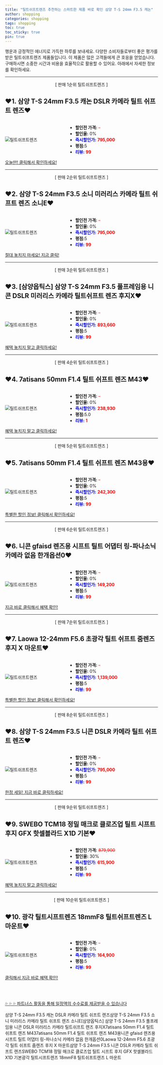 ```yaml
---
title: "틸트쉬프트렌즈 추천하는 스마트한 제품 바로 확인 삼양 T-S 24mm F3.5 캐논"
author: shopping
categories: shopping
tags: shopping
toc: true
toc_sticky: true
pin: true
---
```

행운과 긍정적인 에너지로 가득한 하루를 보내세요. 다양한 소비자들로부터 좋은 평가를 받은 틸트쉬프트렌즈 제품들입니다. 이 제품은 많은 고객들에게 큰 호응을 얻었습니다. 구매하시면 소중한 시간과 비용을 효율적으로 활용할 수 있어요. 아래에서 자세한 정보를 확인하세요.

---
<p class="toplist" style="margin: 0 auto; display: block; width: fit-content;">[ 판매 1순위 틸트쉬프트렌즈 ]</p>

<h2><strong>❤️1. 삼양 T-S 24mm F3.5 캐논 DSLR 카메라 틸트 쉬프트 렌즈❤️</strong></h2>

<div style="display: flex; align-items: center;">
    <div style="flex: 0.4;">
        <img src="https://thumbnail6.coupangcdn.com/thumbnails/remote/230x230ex/image/vendor_inventory/071f/767da524f54353dc5e270168b780ee2990ac0514e788e0a28038d526b40d.jpg" alt="틸트쉬프트렌즈" style="max-width: 100%;">
    </div>
    <div style="flex: 0.6; margin-left: 10px;">
        <ul>
            <li><strong>할인전 가격:</strong> <del style="color: red;">-</del></li>
            <li><strong>할인율:</strong> 0%</li>
            <li><span style='color:blue'><strong>즉시할인가:</strong></span> <span style='color:red'><strong>795,000</strong></span></li>
            <li><strong>평점:</strong>5</li>
            <li><span style='color:blue'><strong>리뷰:</strong></span> <span style='color:red'><strong>99</strong></span></li>
        </ul>
    </div>
</div>
<div class="center">
    <a href="https://William4Davisa.github.io?lptag=AF9450613&subid=githubio&pageKey=7677517559&traceid=V0-153&itemId=20497702990&vendorItemId=87576046060" class="myButton">
        오늘만! 클릭해서 확인하세요!
    </a>
</div>


---
<p class="toplist" style="margin: 0 auto; display: block; width: fit-content;">[ 판매 2순위 틸트쉬프트렌즈 ]</p>

<h2><strong>❤️2. 삼양 T-S 24mm F3.5 소니 미러리스 카메라 틸트 쉬프트 렌즈 소니E❤️</strong></h2>

<div style="display: flex; align-items: center;">
    <div style="flex: 0.4;">
        <img src="https://thumbnail6.coupangcdn.com/thumbnails/remote/230x230ex/image/vendor_inventory/071f/767da524f54353dc5e270168b780ee2990ac0514e788e0a28038d526b40d.jpg" alt="틸트쉬프트렌즈" style="max-width: 100%;">
    </div>
    <div style="flex: 0.6; margin-left: 10px;">
        <ul>
            <li><strong>할인전 가격:</strong> <del style="color: red;">-</del></li>
            <li><strong>할인율:</strong> 0%</li>
            <li><span style='color:blue'><strong>즉시할인가:</strong></span> <span style='color:red'><strong>795,000</strong></span></li>
            <li><strong>평점:</strong>5</li>
            <li><span style='color:blue'><strong>리뷰:</strong></span> <span style='color:red'><strong>99</strong></span></li>
        </ul>
    </div>
</div>
<div class="center">
    <a href="https://William4Davisa.github.io?lptag=AF9450613&subid=githubio&pageKey=7677503653&traceid=V0-153&itemId=20497619039&vendorItemId=87575973357" class="myButton">
        절대 놓치지 마세요! 지금 클릭!
    </a>
</div>


---
<p class="toplist" style="margin: 0 auto; display: block; width: fit-content;">[ 판매 3순위 틸트쉬프트렌즈 ]</p>

<h2><strong>❤️3. [삼양옵틱스] 삼양 T-S 24mm F3.5 풀프레임용 니콘 DSLR 미러리스 카메라 틸트쉬프트 렌즈 후지X❤️</strong></h2>

<div style="display: flex; align-items: center;">
    <div style="flex: 0.4;">
        <img src="https://thumbnail9.coupangcdn.com/thumbnails/remote/230x230ex/image/vendor_inventory/bcfa/2bb1893d7ed21509290bc33c76b1cd452753285109689c909977b08d53c5.jpg" alt="틸트쉬프트렌즈" style="max-width: 100%;">
    </div>
    <div style="flex: 0.6; margin-left: 10px;">
        <ul>
            <li><strong>할인전 가격:</strong> <del style="color: red;">-</del></li>
            <li><strong>할인율:</strong> 0%</li>
            <li><span style='color:blue'><strong>즉시할인가:</strong></span> <span style='color:red'><strong>893,660</strong></span></li>
            <li><strong>평점:</strong>5</li>
            <li><span style='color:blue'><strong>리뷰:</strong></span> <span style='color:red'><strong>99</strong></span></li>
        </ul>
    </div>
</div>
<div class="center">
    <a href="https://William4Davisa.github.io?lptag=AF9450613&subid=githubio&pageKey=7896920299&traceid=V0-153&itemId=21633029565&vendorItemId=88683973656" class="myButton">
        혜택 놓치지 말고 클릭하세요!
    </a>
</div>


---
<p class="toplist" style="margin: 0 auto; display: block; width: fit-content;">[ 판매 4순위 틸트쉬프트렌즈 ]</p>

<h2><strong>❤️4. 7atisans 50mm F1.4 틸트 쉬프트 렌즈 M43❤️</strong></h2>

<div style="display: flex; align-items: center;">
    <div style="flex: 0.4;">
        <img src="https://thumbnail8.coupangcdn.com/thumbnails/remote/230x230ex/image/vendor_inventory/23b6/ba39ec6d5c760eaf90ddd1ce08d26cb6e732ffc9dcc5e4473e6c67efad24.jpg" alt="틸트쉬프트렌즈" style="max-width: 100%;">
    </div>
    <div style="flex: 0.6; margin-left: 10px;">
        <ul>
            <li><strong>할인전 가격:</strong> <del style="color: red;">-</del></li>
            <li><strong>할인율:</strong> 0%</li>
            <li><span style='color:blue'><strong>즉시할인가:</strong></span> <span style='color:red'><strong>238,930</strong></span></li>
            <li><strong>평점:</strong>5.0</li>
            <li><span style='color:blue'><strong>리뷰:</strong></span> <span style='color:red'><strong>1</strong></span></li>
        </ul>
    </div>
</div>
<div class="center">
    <a href="https://William4Davisa.github.io?lptag=AF9450613&subid=githubio&pageKey=8063682490&traceid=V0-153&itemId=22667287685&vendorItemId=89704779902" class="myButton">
        혜택 놓치지 말고 클릭하세요!
    </a>
</div>


---
<p class="toplist" style="margin: 0 auto; display: block; width: fit-content;">[ 판매 5순위 틸트쉬프트렌즈 ]</p>

<h2><strong>❤️5. 7atisans 50mm F1.4 틸트 쉬프트 렌즈 M43용❤️</strong></h2>

<div style="display: flex; align-items: center;">
    <div style="flex: 0.4;">
        <img src="https://thumbnail9.coupangcdn.com/thumbnails/remote/230x230ex/image/vendor_inventory/e322/f8b00223039c8dab5023373e792533fd778374d73a7f2ef4f7322ffb9e53.jpg" alt="틸트쉬프트렌즈" style="max-width: 100%;">
    </div>
    <div style="flex: 0.6; margin-left: 10px;">
        <ul>
            <li><strong>할인전 가격:</strong> <del style="color: red;">-</del></li>
            <li><strong>할인율:</strong> 0%</li>
            <li><span style='color:blue'><strong>즉시할인가:</strong></span> <span style='color:red'><strong>242,300</strong></span></li>
            <li><strong>평점:</strong>5</li>
            <li><span style='color:blue'><strong>리뷰:</strong></span> <span style='color:red'><strong>99</strong></span></li>
        </ul>
    </div>
</div>
<div class="center">
    <a href="https://William4Davisa.github.io?lptag=AF9450613&subid=githubio&pageKey=8083245936&traceid=V0-153&itemId=22800570327&vendorItemId=89835485976" class="myButton">
        특별한 할인 정보! 클릭해서 확인하세요!
    </a>
</div>


---
<p class="toplist" style="margin: 0 auto; display: block; width: fit-content;">[ 판매 6순위 틸트쉬프트렌즈 ]</p>

<h2><strong>❤️6. 니콘 gfaisd 렌즈용 시프트 틸트 어댑터 링-파나소닉 카메라 없음 한개옵션0❤️</strong></h2>

<div style="display: flex; align-items: center;">
    <div style="flex: 0.4;">
        <img src="https://thumbnail7.coupangcdn.com/thumbnails/remote/230x230ex/image/vendor_inventory/1271/d47b5fdbde0d2adf3907b4fbe85133091e434217164a38bea2285a34ba4a.jpg" alt="틸트쉬프트렌즈" style="max-width: 100%;">
    </div>
    <div style="flex: 0.6; margin-left: 10px;">
        <ul>
            <li><strong>할인전 가격:</strong> <del style="color: red;">-</del></li>
            <li><strong>할인율:</strong> 0%</li>
            <li><span style='color:blue'><strong>즉시할인가:</strong></span> <span style='color:red'><strong>149,200</strong></span></li>
            <li><strong>평점:</strong>5</li>
            <li><span style='color:blue'><strong>리뷰:</strong></span> <span style='color:red'><strong>99</strong></span></li>
        </ul>
    </div>
</div>
<div class="center">
    <a href="https://William4Davisa.github.io?lptag=AF9450613&subid=githubio&pageKey=6920449128&traceid=V0-153&itemId=16709684458&vendorItemId=89065694248" class="myButton">
        지금 바로 클릭해서 혜택 확인!
    </a>
</div>


---
<p class="toplist" style="margin: 0 auto; display: block; width: fit-content;">[ 판매 7순위 틸트쉬프트렌즈 ]</p>

<h2><strong>❤️7. Laowa 12-24mm F5.6 초광각 틸트 쉬프트 줌렌즈 후지 X 마운트❤️</strong></h2>

<div style="display: flex; align-items: center;">
    <div style="flex: 0.4;">
        <img src="https://thumbnail7.coupangcdn.com/thumbnails/remote/230x230ex/image/vendor_inventory/e51f/6adbabb4011283340a16ca6b1ed868689f6888bb74192aebf449229c4c2f.jpg" alt="틸트쉬프트렌즈" style="max-width: 100%;">
    </div>
    <div style="flex: 0.6; margin-left: 10px;">
        <ul>
            <li><strong>할인전 가격:</strong> <del style="color: red;">-</del></li>
            <li><strong>할인율:</strong> 0%</li>
            <li><span style='color:blue'><strong>즉시할인가:</strong></span> <span style='color:red'><strong>1,139,000</strong></span></li>
            <li><strong>평점:</strong>5</li>
            <li><span style='color:blue'><strong>리뷰:</strong></span> <span style='color:red'><strong>99</strong></span></li>
        </ul>
    </div>
</div>
<div class="center">
    <a href="https://William4Davisa.github.io?lptag=AF9450613&subid=githubio&pageKey=8243450829&traceid=V0-153&itemId=23723223324&vendorItemId=90748040195" class="myButton">
        특별한 할인 정보! 클릭해서 확인하세요!
    </a>
</div>


---
<p class="toplist" style="margin: 0 auto; display: block; width: fit-content;">[ 판매 8순위 틸트쉬프트렌즈 ]</p>

<h2><strong>❤️8. 삼양 T-S 24mm F3.5 니콘 DSLR 카메라 틸트 쉬프트 렌즈❤️</strong></h2>

<div style="display: flex; align-items: center;">
    <div style="flex: 0.4;">
        <img src="https://thumbnail6.coupangcdn.com/thumbnails/remote/230x230ex/image/vendor_inventory/071f/767da524f54353dc5e270168b780ee2990ac0514e788e0a28038d526b40d.jpg" alt="틸트쉬프트렌즈" style="max-width: 100%;">
    </div>
    <div style="flex: 0.6; margin-left: 10px;">
        <ul>
            <li><strong>할인전 가격:</strong> <del style="color: red;">-</del></li>
            <li><strong>할인율:</strong> 0%</li>
            <li><span style='color:blue'><strong>즉시할인가:</strong></span> <span style='color:red'><strong>795,000</strong></span></li>
            <li><strong>평점:</strong>5</li>
            <li><span style='color:blue'><strong>리뷰:</strong></span> <span style='color:red'><strong>99</strong></span></li>
        </ul>
    </div>
</div>
<div class="center">
    <a href="https://William4Davisa.github.io?lptag=AF9450613&subid=githubio&pageKey=7677487192&traceid=V0-153&itemId=20497519193&vendorItemId=78511715381" class="myButton">
        한정 세일! 지금 바로 클릭하세요!
    </a>
</div>


---
<p class="toplist" style="margin: 0 auto; display: block; width: fit-content;">[ 판매 9순위 틸트쉬프트렌즈 ]</p>

<h2><strong>❤️9. SWEBO TCM18 정밀 매크로 클로즈업 틸트 시프트 후지 GFX 핫셀블라드 X1D 기본❤️</strong></h2>

<div style="display: flex; align-items: center;">
    <div style="flex: 0.4;">
        <img src="https://thumbnail9.coupangcdn.com/thumbnails/remote/230x230ex/image/vendor_inventory/6914/78a1adb654ae1e075609ffc002e4127630b6155511752aa776d41bf14ac3.jpg" alt="틸트쉬프트렌즈" style="max-width: 100%;">
    </div>
    <div style="flex: 0.6; margin-left: 10px;">
        <ul>
            <li><strong>할인전 가격:</strong> <del style="color: red;">879,900</del></li>
            <li><strong>할인율:</strong> 30%</li>
            <li><span style='color:blue'><strong>즉시할인가:</strong></span> <span style='color:red'><strong>615,900</strong></span></li>
            <li><strong>평점:</strong>5</li>
            <li><span style='color:blue'><strong>리뷰:</strong></span> <span style='color:red'><strong>99</strong></span></li>
        </ul>
    </div>
</div>
<div class="center">
    <a href="https://William4Davisa.github.io?lptag=AF9450613&subid=githubio&pageKey=7191585891&traceid=V0-153&itemId=18159061939&vendorItemId=85308958496" class="myButton">
        혜택 놓치지 말고 클릭하세요!
    </a>
</div>


---
<p class="toplist" style="margin: 0 auto; display: block; width: fit-content;">[ 판매 10순위 틸트쉬프트렌즈 ]</p>

<h2><strong>❤️10. 광각 틸트시프트렌즈 18mmF8 틸트쉬프트렌즈 L 마운트❤️</strong></h2>

<div style="display: flex; align-items: center;">
    <div style="flex: 0.4;">
        <img src="https://thumbnail6.coupangcdn.com/thumbnails/remote/230x230ex/image/vendor_inventory/1374/9485140df580bc7b39ac4b1d604ab5807b158bb4dca1492a4e42adcb6cf6.jpg" alt="틸트쉬프트렌즈" style="max-width: 100%;">
    </div>
    <div style="flex: 0.6; margin-left: 10px;">
        <ul>
            <li><strong>할인전 가격:</strong> <del style="color: red;">-</del></li>
            <li><strong>할인율:</strong> 0%</li>
            <li><span style='color:blue'><strong>즉시할인가:</strong></span> <span style='color:red'><strong>164,900</strong></span></li>
            <li><strong>평점:</strong>5</li>
            <li><span style='color:blue'><strong>리뷰:</strong></span> <span style='color:red'><strong>99</strong></span></li>
        </ul>
    </div>
</div>
<div class="center">
    <a href="https://William4Davisa.github.io?lptag=AF9450613&subid=githubio&pageKey=8231679953&traceid=V0-153&itemId=23692323697&vendorItemId=90717461522" class="myButton">
        클릭해서 지금 바로 혜택 확인!
    </a>
</div>

<br><br><br>[💦 💦 💦 파트너스 활동을 통해 일정액의 수수료를 제공받을 수 있습니다](https://link.coupang.com/a/bcpT2c)<br><br>삼양 T-S 24mm F3.5 캐논 DSLR 카메라 틸트 쉬프트 렌즈삼양 T-S 24mm F3.5 소니 미러리스 카메라 틸트 쉬프트 렌즈 소니E[삼양옵틱스] 삼양 T-S 24mm F3.5 풀프레임용 니콘 DSLR 미러리스 카메라 틸트쉬프트 렌즈 후지X7atisans 50mm F1.4 틸트 쉬프트 렌즈 M437atisans 50mm F1.4 틸트 쉬프트 렌즈 M43용니콘 gfaisd 렌즈용 시프트 틸트 어댑터 링-파나소닉 카메라 없음 한개옵션0Laowa 12-24mm F5.6 초광각 틸트 쉬프트 줌렌즈 후지 X 마운트삼양 T-S 24mm F3.5 니콘 DSLR 카메라 틸트 쉬프트 렌즈SWEBO TCM18 정밀 매크로 클로즈업 틸트 시프트 후지 GFX 핫셀블라드 X1D 기본광각 틸트시프트렌즈 18mmF8 틸트쉬프트렌즈 L 마운트